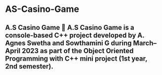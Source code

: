 # AS-Casino-Game
## A.S Casino Game 🎰 **A.S Casino Game** is a console-based C++ project developed by **A. Agnes Swetha** and **Sowthamini G** during **March–April 2023** as part of the **Object Oriented Programming with C++ mini project (1st year, 2nd semester)**.  
